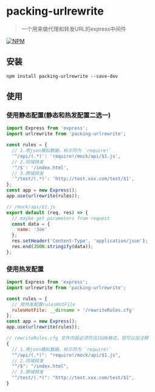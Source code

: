 # packing-urlrewrite

>一个用来做代理和转发URL的express中间件

[![NPM](https://nodei.co/npm/packing-urlrewrite.png)](https://nodei.co/npm/packing-urlrewrite/)

## 安装
```
npm install packing-urlrewrite --save-dev
```

## 使用

### 使用静态配置(静态和热发配置二选一)

```javascript
import Express from 'express';
import urlrewrite from 'packing-urlrewrite';

const rules = {
  // 1.用json模拟数据，标示符为 `require!`
  '^/api/(.*)': 'require!/mock/api/$1.js',
  // 2.同域转发
  '^/$': '/index.html',
  // 3.跨域转发
  '^/test/(.*)': 'http://test.xxx.com/test/$1',
};
const app = new Express();
app.use(urlrewrite(rules));
```


```javascript
// /mock/api/$1.js
export default (req, res) => {
  // maybe get parameters from request
  const data = {
    name: 'Joe'
  };
  res.setHeader('Content-Type', 'application/json');
  res.end(JSON.stringify(data));
};
```

### 使用热发配置

```javascript
import Express from 'express';
import urlrewrite from 'packing-urlrewrite';

const rules = {
  // 用热发配置rulesHotFile
  rulesHotFile: __dirname + '/rewriteRules.cfg'
};
const app = new Express();
app.use(urlrewrite(rules));
```

```javascript
// rewriteRules.cfg 文件内容必须符合JSON格式，但可以加注释
{
  // 1.用json模拟数据，标示符为 `require!`
  "^/api/(.*)": "require!/mock/api/$1.js",
  // 2.同域转发
  "^/$": "/index.html",
  // 3.跨域转发
  "^/test/(.*)": "http://test.xxx.com/test/$1",
}
```


